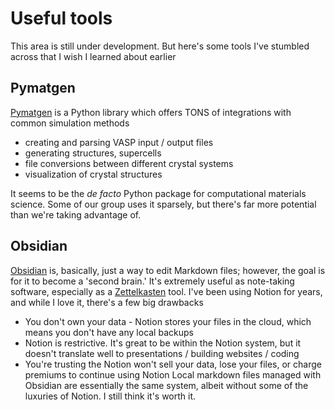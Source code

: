 # Useful tools
This area is still under development. But here's some tools I've stumbled across that I wish I learned about earlier
## Pymatgen
[Pymatgen](https://pymatgen.org/) is a Python library  which offers TONS of integrations with common simulation methods
- creating and parsing VASP input / output files
- generating structures, supercells
- file conversions between different crystal systems
- visualization of crystal structures

It seems to be the *de facto* Python package for computational materials science. Some of our group uses it sparsely, but there's far more potential than we're taking advantage of.

## Obsidian
[Obsidian](https://obsidian.md/) is, basically, just a way to edit Markdown files; however, the goal is for it to become a 'second brain.' It's extremely useful as note-taking software, especially as a [Zettelkasten](https://zettelkasten.de/posts/overview/) tool. I've been using Notion for years, and while I love it, there's a few big drawbacks
- You don't own your data - Notion stores your files in the cloud, which means you don't have any local backups
- Notion is restrictive. It's great to be within the Notion system, but it doesn't translate well to presentations / building websites / coding
- You're trusting the Notion won't sell your data, lose your files, or charge premiums to continue using Notion
Local markdown files managed with Obsidian are essentially the same system, albeit without some of the luxuries of Notion. I still think it's worth it.
